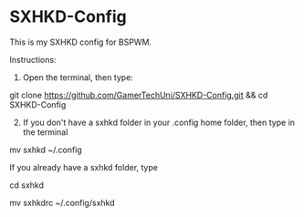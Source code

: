 # SXHKD-Config
This is my SXHKD config for BSPWM.

Instructions:

1. Open the terminal, then type:

git clone https://github.com/GamerTechUni/SXHKD-Config.git && cd SXHKD-Config


2. If you don't have a sxhkd folder in your .config home folder, then type in the terminal

mv sxhkd ~/.config

If you already have a sxhkd folder, type

cd sxhkd

mv sxhkdrc ~/.config/sxhkd


